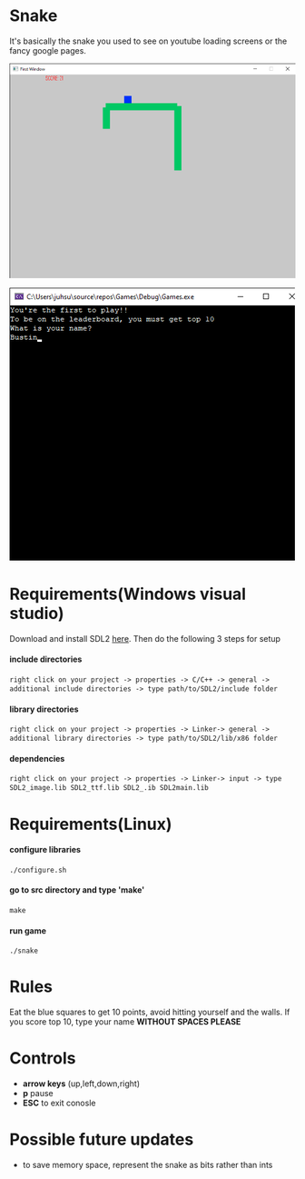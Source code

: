 # Snake
It's basically the snake you used to see on youtube loading screens or the fancy google pages.


![Window](SnakeGame.png)


![Console](SnakeConsole.png)

# Requirements(Windows visual studio)
Download and install SDL2 [here](https://www.libsdl.org/).
Then do the following 3 steps for setup
#### include directories
```
right click on your project -> properties -> C/C++ -> general -> additional include directories -> type path/to/SDL2/include folder
```
#### library directories
```
right click on your project -> properties -> Linker-> general -> additional library directories -> type path/to/SDL2/lib/x86 folder
```

#### dependencies
```
right click on your project -> properties -> Linker-> input -> type SDL2_image.lib SDL2_ttf.lib SDL2_.ib SDL2main.lib
```

# Requirements(Linux)
#### configure libraries
```
./configure.sh
```
#### go to src directory and type 'make'
```
make
```
#### run game
```
./snake
```

# Rules
Eat the blue squares to get 10 points, avoid hitting yourself and the walls.
If you score top 10, type your name **WITHOUT SPACES PLEASE**

# Controls
- **arrow keys** (up,left,down,right)
- **p** pause
- **ESC** to exit conosle  

# Possible future updates
- to save memory space, represent the snake as bits rather than ints
